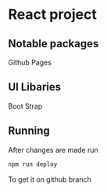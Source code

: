 # React project
## Notable packages
Github Pages

## UI Libaries
Boot Strap

## Running
After changes are made run
```bash
npm run deploy
```
To get it on github branch

